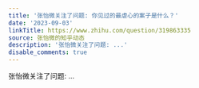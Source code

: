 ```yaml
---
title: '张怡微关注了问题: 你见过的最虐心的案子是什么？'
date: '2023-09-03'
linkTitle: https://www.zhihu.com/question/319863335
source: 张怡微的知乎动态
description: '张怡微关注了问题: ...'
disable_comments: true
---
```

张怡微关注了问题: ...